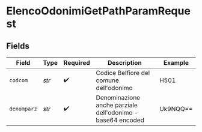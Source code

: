 # ElencoOdonimiGetPathParamRequest


## Fields

| Field                                                      | Type                                                       | Required                                                   | Description                                                | Example                                                    |
| ---------------------------------------------------------- | ---------------------------------------------------------- | ---------------------------------------------------------- | ---------------------------------------------------------- | ---------------------------------------------------------- |
| `codcom`                                                   | *str*                                                      | :heavy_check_mark:                                         | Codice Belfiore del comune dell'odonimo                    | H501                                                       |
| `denomparz`                                                | *str*                                                      | :heavy_check_mark:                                         | Denominazione anche parziale dell'odonimo - base64 encoded | Uk9NQQ==                                                   |